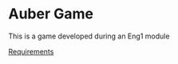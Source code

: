 # Auber Game
This is a game developed during an Eng1 module

[Requirements](https://no-team30.github.io/Website/Requirements.pdf)
